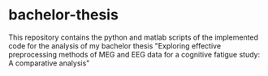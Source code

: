 # bachelor-thesis
This repository contains the python and matlab scripts of the implemented code for the analysis of my bachelor thesis "Exploring effective preprocessing methods of MEG and EEG data for a cognitive fatigue study: A comparative analysis"
